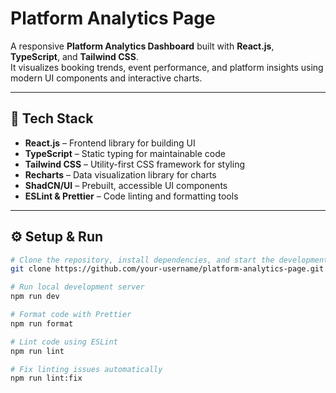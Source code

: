# Platform Analytics Page

A responsive **Platform Analytics Dashboard** built with **React.js**, **TypeScript**, and **Tailwind CSS**.  
It visualizes booking trends, event performance, and platform insights using modern UI components and interactive charts.

---

## 🧩 Tech Stack

- **React.js** – Frontend library for building UI  
- **TypeScript** – Static typing for maintainable code  
- **Tailwind CSS** – Utility-first CSS framework for styling  
- **Recharts** – Data visualization library for charts  
- **ShadCN/UI** – Prebuilt, accessible UI components  
- **ESLint & Prettier** – Code linting and formatting tools

---

## ⚙️ Setup & Run

```bash
# Clone the repository, install dependencies, and start the development server
git clone https://github.com/your-username/platform-analytics-page.git

# Run local development server
npm run dev

# Format code with Prettier
npm run format

# Lint code using ESLint
npm run lint

# Fix linting issues automatically
npm run lint:fix
